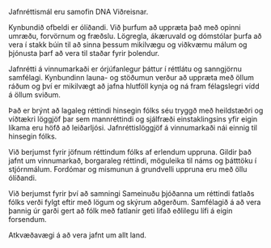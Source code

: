 Jafnréttismál eru samofin DNA Viðreisnar.

Kynbundið ofbeldi er ólíðandi. Við þurfum að uppræta það með opinni umræðu, forvörnum og fræðslu. Lögregla, ákæruvald og dómstólar þurfa að vera í stakk búin til að sinna þessum mikilvægu og viðkvæmu málum og þjónusta þarf að vera til staðar fyrir þolendur.

Jafnrétti á vinnumarkaði er órjúfanlegur þáttur í réttlátu og sanngjörnu samfélagi. Kynbundinn launa- og stöðumun verður að uppræta með öllum ráðum og því er mikilvægt að jafna hlutföll kynja og ná fram félagslegri vídd á öllum sviðum.

Það er brýnt að lagaleg réttindi hinsegin fólks séu tryggð með heildstæðri og víðtækri löggjöf þar sem mannréttindi og sjálfræði einstaklingsins yfir eigin líkama eru höfð að leiðarljósi. Jafnréttislöggjöf á vinnumarkaði nái einnig til hinsegin fólks.

Við berjumst fyrir jöfnum réttindum fólks af erlendum uppruna. Gildir það jafnt um vinnumarkað, borgaraleg réttindi, möguleika til náms og þátttöku í stjórnmálum. Fordómar og mismunun á grundvelli uppruna eru með öllu ólíðandi.

Við berjumst fyrir því að samningi Sameinuðu þjóðanna um réttindi fatlaðs fólks verði fylgt eftir með lögum og skýrum aðgerðum. Samfélagið á að vera þannig úr garði gert að fólk með fatlanir geti lifað eðlilegu lífi á eigin forsendum.

Atkvæðavægi á að vera jafnt um allt land.
